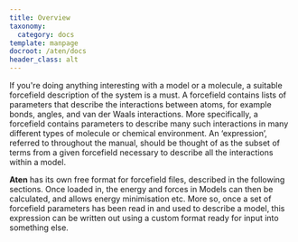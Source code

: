```yaml
---
title: Overview
taxonomy:
  category: docs
template: manpage
docroot: /aten/docs
header_class: alt
---
```


If you're doing anything interesting with a model or a molecule, a suitable forcefield description of the system is a must. A forcefield contains lists of parameters that describe the interactions between atoms, for example bonds, angles, and van der Waals interactions. More specifically, a forcefield contains parameters to describe many such interactions in many different types of molecule or chemical environment. An ‘expression’, referred to throughout the manual, should be thought of as the subset of terms from a given forcefield necessary to describe all the interactions within a model.

**Aten** has its own free format for forcefield files, described in the following sections. Once loaded in, the energy and forces in Models can then be calculated, and allows energy minimisation etc. More so, once a set of forcefield parameters has been read in and used to describe a model, this expression can be written out using a custom format ready for input into something else.

